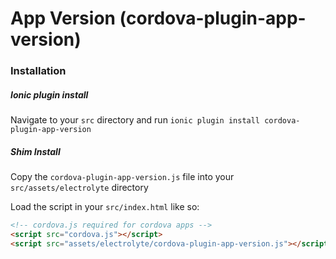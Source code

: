 # App Version (cordova-plugin-app-version)

### Installation

##### Ionic plugin install

Navigate to your `src` directory and run `ionic plugin install cordova-plugin-app-version`

##### Shim Install

Copy the `cordova-plugin-app-version.js` file into your `src/assets/electrolyte` directory

Load the script in your `src/index.html` like so: 

```html
<!-- cordova.js required for cordova apps -->
<script src="cordova.js"></script>
<script src="assets/electrolyte/cordova-plugin-app-version.js"></script>
```